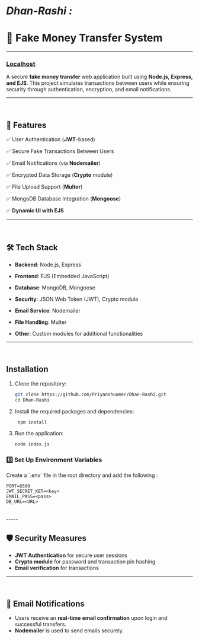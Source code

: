 # *Dhan-Rashi :*    
# **💸 Fake Money Transfer System**  


---


 <a href="http://localhost:8500/user/sign-up"><h3>Localhost</h3></a>
A secure **fake money transfer** web application built using **Node.js, Express, and EJS**. This project simulates transactions between users while ensuring security through authentication, encryption, and email notifications.  

---
<br>


## 🚀 **Features**  

✅ User Authentication (**JWT**-based)  

✅ Secure Fake Transactions Between Users  

✅ Email Notifications (via **Nodemailer**)  

✅ Encrypted Data Storage (**Crypto** module)  

✅ File Upload Support (**Multer**)  

✅ MongoDB Database Integration (**Mongoose**)  

✅ **Dynamic UI with EJS**  

---

<br>

## 🛠️ **Tech Stack**  

- **Backend**: Node.js, Express  

- **Frontend**: EJS (Embedded JavaScript)  

- **Database**: MongoDB, Mongoose  

- **Security**: JSON Web Token (JWT), Crypto module  

- **Email Service**: Nodemailer  

- **File Handling**: Multer  

- **Other**: Custom modules for additional functionalities  

---


<br>

## Installation
1. Clone the repository:
   ```bash
   git clone https://github.com/Priyanshuomer/Dhan-Rashi.git
   cd Dhan-Rashi
   ```
2. Install the required packages and dependencies:
   ```bash
    npm install
   ```
3. Run the application:
    ```bash
    node index.js
    ```


### 3️⃣ Set Up Environment Variables

<p>  Create a `.env` file in the root directory and add the following : </p>

```env
PORT=8500
JWT_SECRET_KET=<key>
EMAIL_PASS=<pass>
DB_URL=<URL>
```

<br>
----- 


<br>

🛡️ **Security Measures**
-------------------------

*   **JWT Authentication** for secure user sessions
*   **Crypto module** for password and transaction pin hashing
*   **Email verification** for transactions

----------------



<br>


📧 **Email Notifications**
--------------------------

*   Users receive an <b>real-time</b> **email confirmation** upon login and successful transfers.
*   **Nodemailer** is used to send emails securely.
